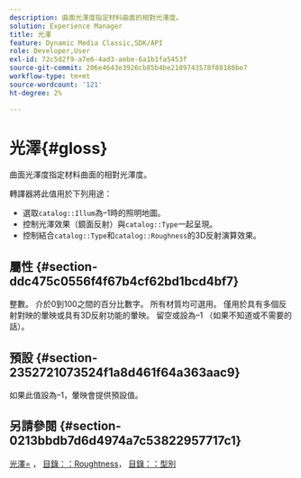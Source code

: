 ```yaml
---
description: 曲面光澤度指定材料曲面的相對光澤度。
solution: Experience Manager
title: 光澤
feature: Dynamic Media Classic,SDK/API
role: Developer,User
exl-id: 72c5d2f9-a7e6-4ad3-aebe-6a1b1fa5453f
source-git-commit: 206e4643e3926cb85b4be2189743578f88180be7
workflow-type: tm+mt
source-wordcount: '121'
ht-degree: 2%

---
```


# 光澤{#gloss}

曲面光澤度指定材料曲面的相對光澤度。

轉譯器將此值用於下列用途：

* 選取`catalog::Illum`為–1時的照明地圖。
* 控制光澤效果（鏡面反射）與`catalog::Type`一起呈現。
* 控制結合`catalog::Type`和`catalog::Roughness`的3D反射演算效果。

## 屬性 {#section-ddc475c0556f4f67b4cf62bd1bcd4bf7}

整數。 介於0到100之間的百分比數字。 所有材質均可選用。 僅用於具有多個反射對映的暈映或具有3D反射功能的暈映。 留空或設為–1 （如果不知道或不需要的話）。

## 預設 {#section-2352721073524f1a8d461f64a363aac9}

如果此值設為–1，暈映會提供預設值。

## 另請參閱 {#section-0213bbdb7d6d4974a7c53822957717c1}

[光澤=](../../../../../ir-api/http-protocol/image-rendering-api-ref/c-ir-http-protocol-ref/c-ir-http-protocol-command-reference/r-ir-http-gloss.md#reference-325aef2ee51e4e1584a06047427340ca) ， [目錄：：Roughtness](../../../../../ir-api/material-cat/image-rendering-api-ref/c-ir-material-catalog/c-ir-material-data-reference/r-ir-roughness.md#reference-79f748ac642745e3b81795a99f61fa99)， [目錄：：型別](../../../../../ir-api/material-cat/image-rendering-api-ref/c-ir-material-catalog/c-ir-material-data-reference/r-ir-cat-type.md#reference-9bea147dda9f4e74bc0ec79dcc0d9161)
